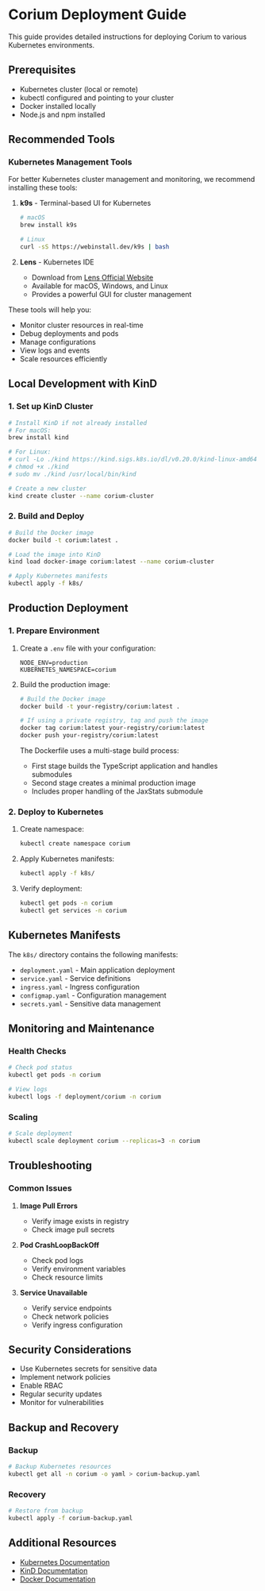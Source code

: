 # Corium Deployment Guide

This guide provides detailed instructions for deploying Corium to various Kubernetes environments.

## Prerequisites

- Kubernetes cluster (local or remote)
- kubectl configured and pointing to your cluster
- Docker installed locally
- Node.js and npm installed

## Recommended Tools

### Kubernetes Management Tools

For better Kubernetes cluster management and monitoring, we recommend installing these tools:

1. **k9s** - Terminal-based UI for Kubernetes
   ```bash
   # macOS
   brew install k9s
   
   # Linux
   curl -sS https://webinstall.dev/k9s | bash
   ```

2. **Lens** - Kubernetes IDE
   - Download from [Lens Official Website](https://k8slens.dev/)
   - Available for macOS, Windows, and Linux
   - Provides a powerful GUI for cluster management

These tools will help you:
- Monitor cluster resources in real-time
- Debug deployments and pods
- Manage configurations
- View logs and events
- Scale resources efficiently

## Local Development with KinD

### 1. Set up KinD Cluster

```bash
# Install KinD if not already installed
# For macOS:
brew install kind

# For Linux:
# curl -Lo ./kind https://kind.sigs.k8s.io/dl/v0.20.0/kind-linux-amd64
# chmod +x ./kind
# sudo mv ./kind /usr/local/bin/kind

# Create a new cluster
kind create cluster --name corium-cluster
```

### 2. Build and Deploy

```bash
# Build the Docker image
docker build -t corium:latest .

# Load the image into KinD
kind load docker-image corium:latest --name corium-cluster

# Apply Kubernetes manifests
kubectl apply -f k8s/
```

## Production Deployment

### 1. Prepare Environment

1. Create a `.env` file with your configuration:
   ```env
   NODE_ENV=production
   KUBERNETES_NAMESPACE=corium
   ```

2. Build the production image:
   ```bash
   # Build the Docker image
   docker build -t your-registry/corium:latest .
   
   # If using a private registry, tag and push the image
   docker tag corium:latest your-registry/corium:latest
   docker push your-registry/corium:latest
   ```

   The Dockerfile uses a multi-stage build process:
   - First stage builds the TypeScript application and handles submodules
   - Second stage creates a minimal production image
   - Includes proper handling of the JaxStats submodule

### 2. Deploy to Kubernetes

1. Create namespace:
   ```bash
   kubectl create namespace corium
   ```

2. Apply Kubernetes manifests:
   ```bash
   kubectl apply -f k8s/
   ```

3. Verify deployment:
   ```bash
   kubectl get pods -n corium
   kubectl get services -n corium
   ```

## Kubernetes Manifests

The `k8s/` directory contains the following manifests:

- `deployment.yaml` - Main application deployment
- `service.yaml` - Service definitions
- `ingress.yaml` - Ingress configuration
- `configmap.yaml` - Configuration management
- `secrets.yaml` - Sensitive data management

## Monitoring and Maintenance

### Health Checks

```bash
# Check pod status
kubectl get pods -n corium

# View logs
kubectl logs -f deployment/corium -n corium
```

### Scaling

```bash
# Scale deployment
kubectl scale deployment corium --replicas=3 -n corium
```

## Troubleshooting

### Common Issues

1. **Image Pull Errors**
   - Verify image exists in registry
   - Check image pull secrets

2. **Pod CrashLoopBackOff**
   - Check pod logs
   - Verify environment variables
   - Check resource limits

3. **Service Unavailable**
   - Verify service endpoints
   - Check network policies
   - Verify ingress configuration

## Security Considerations

- Use Kubernetes secrets for sensitive data
- Implement network policies
- Enable RBAC
- Regular security updates
- Monitor for vulnerabilities

## Backup and Recovery

### Backup

```bash
# Backup Kubernetes resources
kubectl get all -n corium -o yaml > corium-backup.yaml
```

### Recovery

```bash
# Restore from backup
kubectl apply -f corium-backup.yaml
```

## Additional Resources

- [Kubernetes Documentation](https://kubernetes.io/docs/)
- [KinD Documentation](https://kind.sigs.k8s.io/)
- [Docker Documentation](https://docs.docker.com/) 
